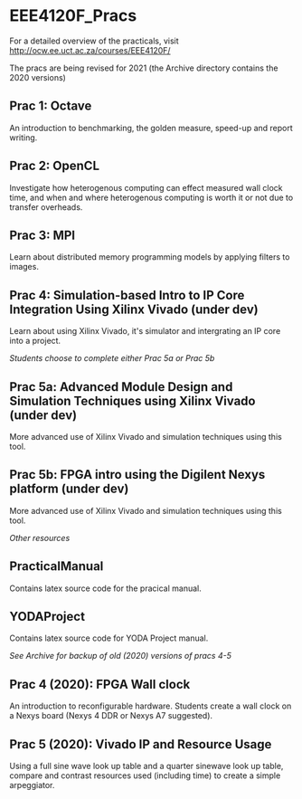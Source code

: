 # EEE4120F_Pracs

For a detailed overview of the practicals, visit http://ocw.ee.uct.ac.za/courses/EEE4120F/

The pracs are being revised for 2021 (the Archive directory contains the 2020 versions) 

## Prac 1: Octave
An introduction to benchmarking, the golden measure, speed-up and report writing.

## Prac 2: OpenCL
Investigate how heterogenous computing can effect measured wall clock time, and when and where heterogenous computing is worth it or not due to transfer overheads.

## Prac 3: MPI
Learn about distributed memory programming models by applying filters to images.

## Prac 4: Simulation-based Intro to IP Core Integration Using Xilinx Vivado (under dev)
Learn about using Xilinx Vivado, it's simulator and intergrating an IP core into a project.

_Students choose to complete either Prac 5a or Prac 5b_

## Prac 5a: Advanced Module Design and Simulation Techniques using Xilinx Vivado (under dev)
More advanced use of Xilinx Vivado and simulation techniques using this tool.

## Prac 5b: FPGA intro using the Digilent Nexys platform (under dev)
More advanced use of Xilinx Vivado and simulation techniques using this tool.

_Other resources_

## PracticalManual
Contains latex source code for the pracical manual.

## YODAProject
Contains latex source code for YODA Project manual.

_See Archive for backup of old (2020) versions of pracs 4-5_

## Prac 4 (2020): FPGA Wall clock
An introduction to reconfigurable hardware. Students create a wall clock on a Nexys board (Nexys 4 DDR or Nexys A7 suggested).

## Prac 5 (2020): Vivado IP and Resource Usage
Using a full sine wave look up table and a quarter sinewave look up table, compare and contrast resources used (including time) to create a simple arpeggiator. 

